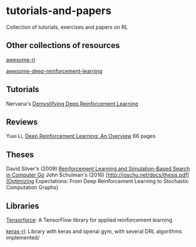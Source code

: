 # tutorials-and-papers
Collection of tutorials, exercises and papers on RL

## Other collections of resources

[awesome-rl](https://github.com/aikorea/awesome-rl)

[awesome-deep-reinforcement-learning](https://github.com/williamd4112/awesome-deep-reinforcement-learning)

## Tutorials

Nervana's [Demystifying Deep Reinforcement Learning](https://www.intelnervana.com/demystifying-deep-reinforcement-learning/)

## Reviews

Yuxi Li, [Deep Reinforcement Learning: An Overview](https://arxiv.org/abs/1701.07274)
66 pages

## Theses

David Silver's (2009) [Reinforcement Learning and Simulation-Based Search in Computer Go](http://papersdb.cs.ualberta.ca/~papersdb/uploaded_files/1029/paper_thesis.pdf)
John Schulman's (2016) [http://joschu.net/docs/thesis.pdf](Optimizing Expectations: From Deep Reinforcement Learning to Stochastic Computation Graphs)

## Libraries

[Tensorforce](https://github.com/reinforceio/tensorforce): A TensorFlow library for applied reinforcement learning

[keras-rl](https://github.com/matthiasplappert/keras-rl): Library with keras and openai gym, with several DRL algorithms implemented/
